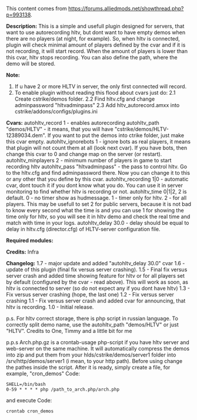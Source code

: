 This content comes from https://forums.alliedmods.net/showthread.php?p=993138.

**Description:**
This is a simple and usefull plugin designed for servers, that want to use autorecording hltv, but dont want to have empty demos when there are no players (at night, for example).
So, when hltv is connected, plugin will check minimal amount of players defined by the cvar and if it is not recording, it will start record. When the amount of players is lower than this cvar, hltv stops recording.
You can also define the path, where the demo will be stored.

**Note:**
1. If u have 2 or more HLTV in server, the only first connected will record.
2. To enable plugin without reading this flood about cvars just do:
2.1 Create cstrike/demos folder.
2.2 Find hltv.cfg and change adminpassword "hltvadminpass"
2.3 Add hltv_autorecord.amxx into cstrike/addons/configs/plugins.ini
   
**Cvars:**
autohltv_record 1 - enables autorecording
autohltv_path "demos/HLTV" - it means, that you will have "cstrike/demos/HLTV-12389034.dem". If you want to put the demos into ctrike folder, just make this cvar empty.
autohltv_ignorebots 1 - ignore bots as real players, it means that plugin will not count them at all (look next cvar). If you have bots, then change this cvar to 0 and change map on the server (or restart).
autohltv_minplayers 2 - minimum number of players in game to start recording hltv
autohltv_pass "hltvadminpass" - the pass to control hltv. Go to the hltv.cfg and find adminpassword there. Now you can change it to this or any other that you define by this cvar.
autohltv_recording 1|0 - automatic cvar, dont touch it if you dont know what you do. You can use it in server monitoring to find whether hltv is recording or not.
autohltv_time 0|1|2, 2 is default. 0 - no timer show as hudmessage. 1 - timer only for hltv. 2 - for all players. This may be usefull to set 2 for public servers, because it is not bad to know every second what the time is and you can use 1 for showing the time only for hltv, so you will see it in hltv demo and check the real time and match with time in your logs.
autohltv_delay 30.0 - delay should be equal to delay in hltv.cfg (director.cfg) of HLTV-server configuration file.

**Required modules:**
<sockets>

**Credits:**
Infra

**Changelog:**
1.7 - major update and added "autohltv_delay 30.0" cvar
1.6 - update of this plugin (final fix versus server crashing).
1.5 - Final fix versus server crash and added time showing feature for hltv or for all players set by default (configured by the cvar - read above). This will work as soon, as hltv is connected to server (so do not expect any if you dont have hltv)
1.3 - Fix versus server crashing (hope, the last one)
1.2 - Fix versus server crashing
1.1 - Fix versus server crash and added cvar for announcing, that hltv is recording.
1.0 - Initial release.

p.s. For hltv correct storage, there is php script in russian language. To correctly split demo name, use the autohltv_path "demos/HLTV" or just "HLTV". Credits to One, Timmy and a little bit for me 

p.p.s Arch.php.gz is a crontab-usage php-script if you have hltv server and web-server on the same machine. It will automatically compress the demos into zip and put them from your hlds/cstrike/demos/server1 folder into /srv/http/demos/server1 (i mean, to your http path). Before using change the pathes inside the script. After it is ready, simply create a file, for example, "cron_demos"
Code:
```
SHELL=/bin/bash
0-59 * * * * php /path_to_arch.php/arch.php
```
and execute
Code:
```
crontab cron_demos
```
